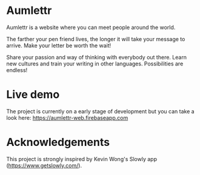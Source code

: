 # Aumlettr
Aumlettr is a website where you can meet people around the world. 

The farther your pen friend lives, the longer it will take your message to arrive. Make your letter be worth the wait!

Share your passion and way of thinking with everybody out there. Learn new cultures and train your writing in other languages. Possibilities are endless!

# Live demo
The project is currently on a early stage of development but you can take a look here: https://aumlettr-web.firebaseapp.com

# Acknowledgements
This project is strongly inspired by Kevin Wong's Slowly app (https://www.getslowly.com/).
